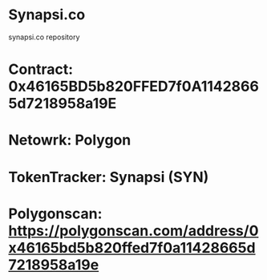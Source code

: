 # Synapsi.co
synapsi.co repository

# Contract: 0x46165BD5b820FFED7f0A11428665d7218958a19E
# Netowrk: Polygon
# TokenTracker: Synapsi (SYN)
# Polygonscan: https://polygonscan.com/address/0x46165bd5b820ffed7f0a11428665d7218958a19e


